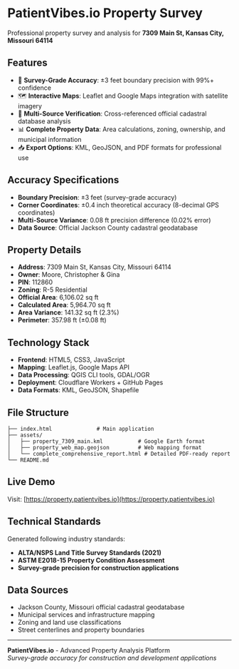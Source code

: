 # PatientVibes.io Property Survey

Professional property survey and analysis for **7309 Main St, Kansas City, Missouri 64114**

## Features

- 🎯 **Survey-Grade Accuracy**: ±3 feet boundary precision with 99%+ confidence
- 🗺️ **Interactive Maps**: Leaflet and Google Maps integration with satellite imagery
- 📐 **Multi-Source Verification**: Cross-referenced official cadastral database analysis
- 📊 **Complete Property Data**: Area calculations, zoning, ownership, and municipal information
- 📥 **Export Options**: KML, GeoJSON, and PDF formats for professional use

## Accuracy Specifications

- **Boundary Precision**: ±3 feet (survey-grade accuracy)
- **Corner Coordinates**: ±0.4 inch theoretical accuracy (8-decimal GPS coordinates)
- **Multi-Source Variance**: 0.08 ft precision difference (0.02% error)
- **Data Source**: Official Jackson County cadastral geodatabase

## Property Details

- **Address**: 7309 Main St, Kansas City, Missouri 64114
- **Owner**: Moore, Christopher & Gina
- **PIN**: 112860
- **Zoning**: R-5 Residential
- **Official Area**: 6,106.02 sq ft
- **Calculated Area**: 5,964.70 sq ft
- **Area Variance**: 141.32 sq ft (2.3%)
- **Perimeter**: 357.98 ft (±0.08 ft)

## Technology Stack

- **Frontend**: HTML5, CSS3, JavaScript
- **Mapping**: Leaflet.js, Google Maps API
- **Data Processing**: QGIS CLI tools, GDAL/OGR
- **Deployment**: Cloudflare Workers + GitHub Pages
- **Data Formats**: KML, GeoJSON, Shapefile

## File Structure

```
├── index.html              # Main application
├── assets/
│   ├── property_7309_main.kml           # Google Earth format
│   ├── property_web_map.geojson         # Web mapping format  
│   └── complete_comprehensive_report.html # Detailed PDF-ready report
└── README.md
```

## Live Demo

Visit: [https://property.patientvibes.io](https://property.patientvibes.io)

## Technical Standards

Generated following industry standards:
- **ALTA/NSPS Land Title Survey Standards (2021)**
- **ASTM E2018-15 Property Condition Assessment**
- **Survey-grade precision for construction applications**

## Data Sources

- Jackson County, Missouri official cadastral geodatabase
- Municipal services and infrastructure mapping
- Zoning and land use classifications
- Street centerlines and property boundaries

---

**PatientVibes.io** - Advanced Property Analysis Platform  
*Survey-grade accuracy for construction and development applications*
